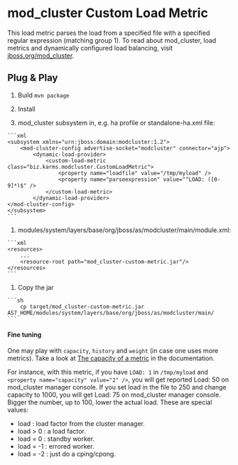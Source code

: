 mod_cluster Custom Load Metric
==============================

This load metric parses the load from a specified file with a specified regular expression (matching group 1).
To read about mod_cluster, load metrics and dynamically configured load balancing, visit [jboss.org/mod_cluster](http://www.jboss.org/mod_cluster).

Plug & Play
-----------

 1. Build 
    ```mvn package```

 1. Install
  1. mod_cluster subsystem in, e.g. ha profile or standalone-ha.xml file:

    ```xml
    <subsystem xmlns="urn:jboss:domain:modcluster:1.2">
        <mod-cluster-config advertise-socket="modcluster" connector="ajp">
            <dynamic-load-provider>
                <custom-load-metric class="biz.karms.modcluster.CustomLoadMetric">
                    <property name="loadfile" value="/tmp/myload" />
                    <property name="parseexpression" value="^LOAD: ([0-9]*)$" />
                </custom-load-metric>  
            </dynamic-load-provider>
    </mod-cluster-config>
    </subsystem>
    ```
  1. modules/system/layers/base/org/jboss/as/modcluster/main/module.xml:
  
    ```xml
    <resources>
        ...
        <resource-root path="mod_cluster-custom-metric.jar"/>
    </resources>
    ```

  1. Copy the jar
  
    ```sh
        cp target/mod_cluster-custom-metric.jar AS7_HOME/modules/system/layers/base/org/jboss/as/modcluster/main/
    ```

#### Fine tuning

One may play with ```capacity```, ```history``` and ```weight``` (in case one uses more metrics). Take a look at [The capacity of a metric](http://docs.jboss.org/mod_cluster/1.2.0/html_single/#java.load) in the documentation.

For instance, with this metric, if you have ```LOAD: 1``` in ```/tmp/myload``` and ```<property name="capacity" value="2" />```, you will get reported Load: 50 on mod_cluster manager console. If you set load in the file to 250 and change capacity to 1000, you will get Load: 75 on mod_cluster manager console. Bigger the number, up to 100, lower the actual load. These are special values:

 * load : load factor from the cluster manager.
 * load > 0  : a load factor.
 * load = 0  : standby worker.
 * load = -1 : errored worker.
 * load = -2 : just do a cping/cpong.       

